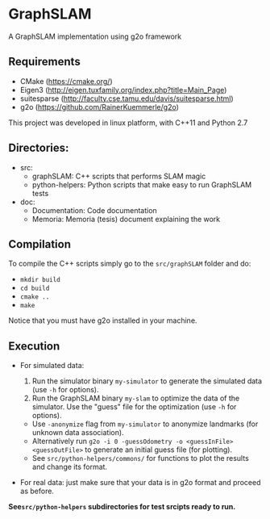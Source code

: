 # GraphSLAM

A GraphSLAM implementation using g2o framework

## Requirements

* CMake (https://cmake.org/)
* Eigen3 (http://eigen.tuxfamily.org/index.php?title=Main_Page)
* suitesparse (http://faculty.cse.tamu.edu/davis/suitesparse.html)
* g2o (https://github.com/RainerKuemmerle/g2o)

This project was developed in linux platform, with C++11 and Python 2.7 

## Directories:
- src:
    - graphSLAM: C++ scripts that performs SLAM magic
    - python-helpers: Python scripts that make easy to run GraphSLAM tests
- doc:
    - Documentation: Code documentation
    - Memoria: Memoria (tesis) document explaining the work
    
## Compilation

To compile the C++ scripts simply go to the `src/graphSLAM` folder and do:

- `mkdir build`
- `cd build`
- `cmake ..`
- `make`

Notice that you must have g2o installed in your machine.

## Execution

- For simulated data:
    1. Run the simulator binary `my-simulator` to generate the simulated data (use `-h` for options). 
    2. Run the GraphSLAM binary `my-slam` to optimize the data of the simulator. Use the "guess" file for the optimization (use `-h` for options).
    
    * Use `-anonymize` flag from `my-simulator` to anonymize landmarks (for unknown data association).
    * Alternatively run `g2o -i 0 -guessOdometry -o <guessInFile> <guessOutFile>` to generate an initial guess file (for plotting).
    * See `src/python-helpers/commons/` for functions to plot the results and change its format.

- For real data: just make sure that your data is in g2o format and proceed as before.

**See`src/python-helpers` subdirectories for test srcipts ready to run.**
